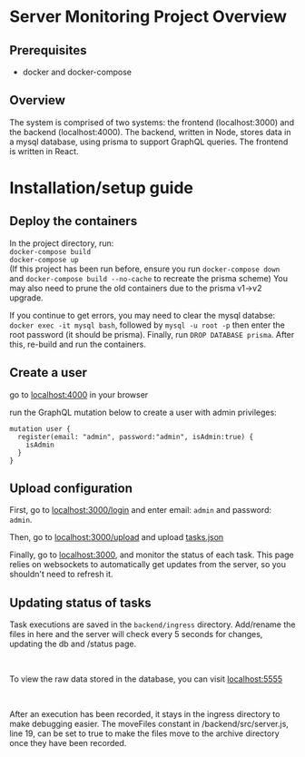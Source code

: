 # Server Monitoring Project Overview
## Prerequisites
- docker and docker-compose

## Overview
The system is comprised of two systems: the frontend (localhost:3000) and the backend (localhost:4000). The backend, written in Node, stores data in a mysql database, using prisma to support GraphQL queries. The frontend is written in React.

# Installation/setup guide
## Deploy the containers
In the project directory, run: <br>
`docker-compose build` <br> 
`docker-compose up` <br> 
(If this project has been run before, ensure you run `docker-compose down` and `docker-compose build --no-cache` to recreate the prisma scheme) You may also need to prune the old containers due to the prisma v1->v2 upgrade. <br>

If you continue to get errors, you may need to clear the mysql databse: `docker exec -it mysql bash`, followed by `mysql -u root -p` then enter the root password (it should be prisma). Finally, run `DROP DATABASE prisma`. After this, re-build and run the containers. 

## Create a user
go to [localhost:4000](http://localhost:4000) in your browser

run the GraphQL mutation below to create a user with admin privileges:
```
mutation user {
  register(email: "admin", password:"admin", isAdmin:true) {
    isAdmin
  }
}
```

## Upload configuration
First, go to [localhost:3000/login](http://localhost:3000/login) and enter email: `admin` and password: `admin`.

Then, go to [localhost:3000/upload](http://localhost:3000/upload) and upload [tasks.json](./tasks.json)

Finally, go to [localhost:3000](http://localhost:3000), and monitor the status of each task. This page relies on websockets to automatically get updates from the server, so you shouldn't need to refresh it. 

## Updating status of tasks
Task executions are saved in the `backend/ingress` directory. Add/rename the files in here and the server will check every 5 seconds for changes, updating the db and /status page. 

<br>

To view the raw data stored in the database, you can visit [localhost:5555](http://localhost:5555)

<br>

After an execution has been recorded, it stays in the ingress directory to make debugging easier. The moveFiles constant in /backend/src/server.js, line 19, can be set to true to make the files move to the archive directory once they have been recorded.